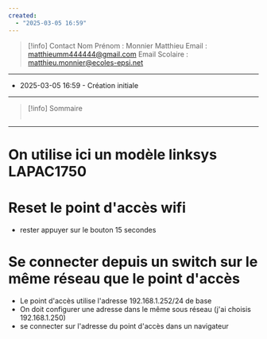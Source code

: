 ```yaml
---
created:
  - "2025-03-05 16:59"
---
```

>[!info] Contact 
Nom Prénom : Monnier Matthieu
Email : matthieumm444444@gmail.com
Email Scolaire : matthieu.monnier@ecoles-epsi.net

---
- 2025-03-05 16:59 - Création initiale
---

> [!info] Sommaire
> ```table-of-contents
> ```

---

# On utilise ici un modèle linksys LAPAC1750
# Reset le point d'accès wifi
- rester appuyer sur le bouton 15 secondes
# Se connecter depuis un switch sur le même réseau que le point d'accès
- Le point d'accès utilise l'adresse 192.168.1.252/24 de base
- On doit configurer une adresse dans le même sous réseau (j'ai choisis 192.168.1.250)
- se connecter sur l'adresse du point d'accès dans un navigateur

